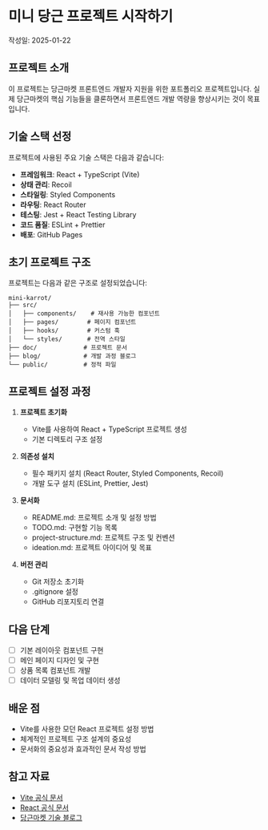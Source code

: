 # 미니 당근 프로젝트 시작하기

작성일: 2025-01-22

## 프로젝트 소개

이 프로젝트는 당근마켓 프론트엔드 개발자 지원을 위한 포트폴리오 프로젝트입니다. 실제 당근마켓의 핵심 기능들을 클론하면서 프론트엔드 개발 역량을 향상시키는 것이 목표입니다.

## 기술 스택 선정

프로젝트에 사용된 주요 기술 스택은 다음과 같습니다:

- **프레임워크**: React + TypeScript (Vite)
- **상태 관리**: Recoil
- **스타일링**: Styled Components
- **라우팅**: React Router
- **테스팅**: Jest + React Testing Library
- **코드 품질**: ESLint + Prettier
- **배포**: GitHub Pages

## 초기 프로젝트 구조

프로젝트는 다음과 같은 구조로 설정되었습니다:

```
mini-karrot/
├── src/
│   ├── components/    # 재사용 가능한 컴포넌트
│   ├── pages/        # 페이지 컴포넌트
│   ├── hooks/        # 커스텀 훅
│   └── styles/       # 전역 스타일
├── doc/             # 프로젝트 문서
├── blog/            # 개발 과정 블로그
└── public/          # 정적 파일
```

## 프로젝트 설정 과정

1. **프로젝트 초기화**
   - Vite를 사용하여 React + TypeScript 프로젝트 생성
   - 기본 디렉토리 구조 설정

2. **의존성 설치**
   - 필수 패키지 설치 (React Router, Styled Components, Recoil)
   - 개발 도구 설치 (ESLint, Prettier, Jest)

3. **문서화**
   - README.md: 프로젝트 소개 및 설정 방법
   - TODO.md: 구현할 기능 목록
   - project-structure.md: 프로젝트 구조 및 컨벤션
   - ideation.md: 프로젝트 아이디어 및 목표

4. **버전 관리**
   - Git 저장소 초기화
   - .gitignore 설정
   - GitHub 리포지토리 연결

## 다음 단계

- [ ] 기본 레이아웃 컴포넌트 구현
- [ ] 메인 페이지 디자인 및 구현
- [ ] 상품 목록 컴포넌트 개발
- [ ] 데이터 모델링 및 목업 데이터 생성

## 배운 점

- Vite를 사용한 모던 React 프로젝트 설정 방법
- 체계적인 프로젝트 구조 설계의 중요성
- 문서화의 중요성과 효과적인 문서 작성 방법

## 참고 자료

- [Vite 공식 문서](https://vitejs.dev/)
- [React 공식 문서](https://reactjs.org/)
- [당근마켓 기술 블로그](https://medium.com/daangn)
